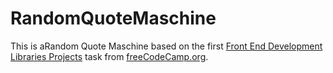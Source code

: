# RandomQuoteMaschine

This is aRandom Quote Maschine based on the first [Front End Development Libraries Projects](https://www.freecodecamp.org/learn/front-end-development-libraries/#front-end-development-libraries-projects) task from [freeCodeCamp.org](https://www.freecodecamp.org/).
